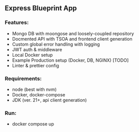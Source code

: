 ## Express Blueprint App

### Features:

-   Mongo DB with moongose and loosely-coupled repository
-   Docmented API with TSOA and frontend client generation
-   Custom global error handling with logging
-   JWT auth & middleware
-   Local Docker setup
-   Example Production setup (Docker, DB, NGINX) [TODO]
-   Linter & prettier config

### Requirements:

-   node (best with nvm)
-   Docker, docker-compose
-   JDK (ver. 21+, api client generation)

### Run:

-   docker compose up
